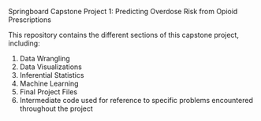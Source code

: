 Springboard Capstone Project 1: Predicting Overdose Risk from Opioid Prescriptions

This repository contains the different sections of this capstone project, including:

1) Data Wrangling
2) Data Visualizations
3) Inferential Statistics
4) Machine Learning
5) Final Project Files
6) Intermediate code used for reference to specific problems encountered throughout the project
